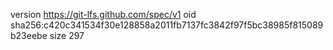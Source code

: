version https://git-lfs.github.com/spec/v1
oid sha256:c420c341534f30e128858a2011fb7137fc3842f97f5bc38985f815089b23eebe
size 297
